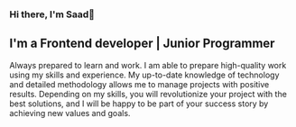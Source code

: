 ### Hi there, I'm Saad👋
## I'm a Frontend developer | Junior Programmer

Always prepared to learn and work. I am able to prepare high-quality work using my skills and experience. My up-to-date knowledge of technology and detailed methodology allows me to manage projects with positive results. Depending on my skills, you will revolutionize your project with the best solutions, and I will be happy to be part of your success story by achieving new values and goals.
